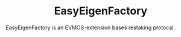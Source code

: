 <div align="center">
  <h1> EasyEigenFactory </h1>
</div>

EasyEigenFactory is an EVMOS-extension bases restaking protocal.